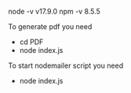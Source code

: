 node -v v17.9.0
npm -v 8.5.5

To generate pdf you need
- cd PDF
- node index.js

To start nodemailer script you need
- node index.js